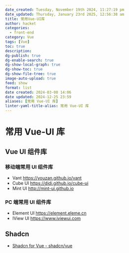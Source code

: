 ```yaml
---
date_created: Tuesday, November 19th 2024, 11:27:19 pm
date_updated: Thursday, January 23rd 2025, 12:56:38 am
title: 常用Vue-UI库
author: hacket
categories:
  - front-end
category: Vue
tags: [Vue]
toc: true
description: 
dg-publish: true
dg-enable-search: true
dg-show-local-graph: true
dg-show-toc: true
dg-show-file-tree: true
image-auto-upload: true
feed: show
format: list
date created: 2024-03-08 14:06
date updated: 2024-12-25 23:59
aliases: [常用 Vue-UI 库]
linter-yaml-title-alias: 常用 Vue-UI 库
---
```


# 常用 Vue-UI 库

## Vue UI 组件库

### 移动端常用 UI 组件库

- Vant <https://youzan.github.io/vant>
- Cube UI <https://didi.github.io/cube-ui>
- Mint UI <http://mint-ui.github.io>

### PC 端常用 UI 组件库

- Element UI <https://element.eleme.cn>
- IView UI <https://www.iviewui.com>

## Shadcn

- [Shadcn for Vue - shadcn/vue](https://www.shadcn-vue.com/)

